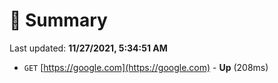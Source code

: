 # 📖 Summary
Last updated: **11/27/2021, 5:34:51 AM**

- `GET` [https://google.com](https://google.com) - **Up** (208ms)
